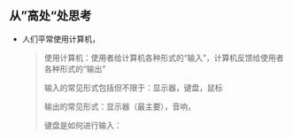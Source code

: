 ## 从”高处“处思考

* 人们平常使用计算机，

  > 使用计算机：使用者给计算机各种形式的“输入”，计算机反馈给使用者各种形式的“输出”
  >
  > 输入的常见形式包括但不限于：显示器，键盘，鼠标
  >
  > 输出的常见形式：显示器（最主要），音响，
  >
  > 
  >
  > 键盘是如何进行输入：
